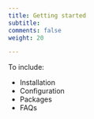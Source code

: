 ```yaml
---
title: Getting started
subtitle: 
comments: false
weight: 20

---
```


To include:

- Installation
- Configuration
- Packages
- FAQs
